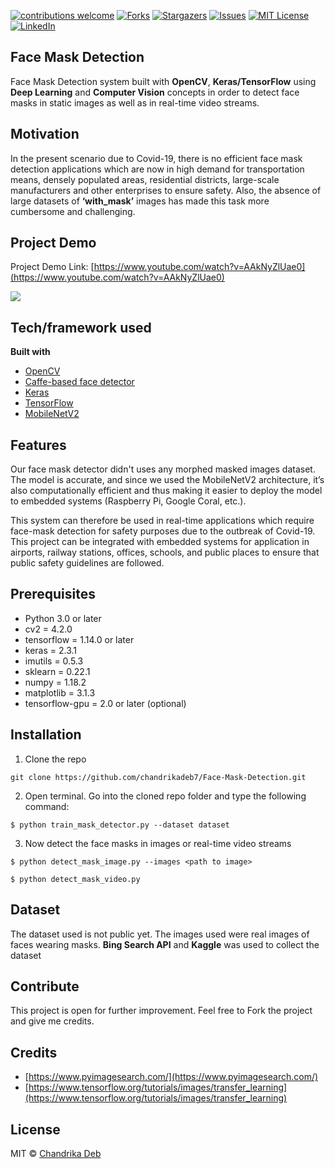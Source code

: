 [![contributions welcome](https://img.shields.io/badge/contributions-welcome-brightgreen.svg?style=flat)](https://github.com/chandrikadeb7/Face-Mask-Detection/issues)
[![Forks](https://img.shields.io/github/forks/chandrikadeb7/Face-Mask-Detection.svg?logo=github)](https://github.com/chandrikadeb7/Face-Mask-Detection/network/members)
[![Stargazers](https://img.shields.io/github/stars/chandrikadeb7/Face-Mask-Detection.svg?logo=github)](https://github.com/chandrikadeb7/Face-Mask-Detection/stargazers)
[![Issues](https://img.shields.io/github/issues/chandrikadeb7/Face-Mask-Detection.svg?logo=github)](https://github.com/chandrikadeb7/Face-Mask-Detection/issues)
[![MIT License](https://img.shields.io/github/license/chandrikadeb7/Face-Mask-Detection.svg?style=flat-square)](https://github.com/chandrikadeb7/Face-Mask-Detection/blob/master/LICENSE)
[![LinkedIn](https://img.shields.io/badge/-LinkedIn-black.svg?style=flat-square&logo=linkedin&colorB=555)](https://www.linkedin.com/in/chandrika-deb/)

## Face Mask Detection
Face Mask Detection system built with __OpenCV__, __Keras/TensorFlow__ using __Deep Learning__ and __Computer Vision__ concepts in order to detect face masks in static images as well as in real-time video streams.


## Motivation
In the present scenario due to Covid-19, there is no efficient face mask detection applications which are now in high demand for transportation means, densely populated areas, residential districts, large-scale manufacturers and other enterprises to ensure safety. Also, the absence of large datasets of __‘with_mask’__ images has made this task more cumbersome and challenging. 

 
## Project Demo
Project Demo Link: [https://www.youtube.com/watch?v=AAkNyZlUae0](https://www.youtube.com/watch?v=AAkNyZlUae0)

![](https://github.com/chandrikadeb7/Face-Mask-Detection/blob/master/Readme_images/Screen%20Shot%202020-05-14%20at%208.49.06%20PM.png)



## Tech/framework used

<b>Built with</b>
- [OpenCV](https://opencv.org/)
- [Caffe-based face detector](https://caffe.berkeleyvision.org/)
- [Keras](https://keras.io/)
- [TensorFlow](https://www.tensorflow.org/)
- [MobileNetV2](https://arxiv.org/abs/1801.04381)

## Features
Our face mask detector didn't uses any morphed masked images dataset. The model is accurate, and since we used the MobileNetV2 architecture, it’s also computationally efficient and thus making it easier to deploy the model to embedded systems (Raspberry Pi, Google Coral, etc.).

This system can therefore be used in real-time applications which require face-mask detection for safety purposes due to the outbreak of Covid-19. This project can be integrated with embedded systems for application in airports, railway stations, offices, schools, and public places to ensure that public safety guidelines are followed.


## Prerequisites
* Python 3.0 or later
* cv2 = 4.2.0
* tensorflow = 1.14.0 or later
* keras = 2.3.1
* imutils = 0.5.3
* sklearn = 0.22.1
* numpy = 1.18.2
* matplotlib = 3.1.3
* tensorflow-gpu = 2.0 or later (optional)

## Installation
1. Clone the repo
```
git clone https://github.com/chandrikadeb7/Face-Mask-Detection.git
```

2. Open terminal. Go into the cloned repo folder and type the following command:
```
$ python train_mask_detector.py --dataset dataset
```

3. Now detect the face masks in images or real-time video streams
```
$ python detect_mask_image.py --images <path to image>
```

```
$ python detect_mask_video.py 
```
## Dataset
The dataset used is not public yet. The images used were real images of faces wearing masks. 
__Bing Search API__ and __Kaggle__ was used to collect the dataset


## Contribute
This project is open for further improvement. Feel free to Fork the project and give me credits.


## Credits
* [https://www.pyimagesearch.com/](https://www.pyimagesearch.com/)
* [https://www.tensorflow.org/tutorials/images/transfer_learning](https://www.tensorflow.org/tutorials/images/transfer_learning)


## License

MIT © [Chandrika Deb](https://github.com/chandrikadeb7/Face-Mask-Detection/blob/master/LICENSE)
